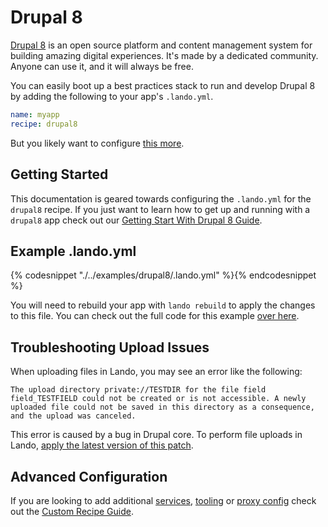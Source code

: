 Drupal 8
========

[Drupal 8](https://www.drupal.org/drupal-8.0) is an open source platform and content management system for building amazing digital experiences. It's made by a dedicated community. Anyone can use it, and it will always be free.

You can easily boot up a best practices stack to run and develop Drupal 8 by adding the following to your app's `.lando.yml`.

```yml
name: myapp
recipe: drupal8
```

But you likely want to configure [this more](#example).

Getting Started
---------------

This documentation is geared towards configuring the `.lando.yml` for the `drupal8` recipe. If you just want to learn how to get up and running with a `drupal8` app check out our [Getting Start With Drupal 8 Guide](./../tutorials/drupal8.md).


Example .lando.yml
------------------

{% codesnippet "./../examples/drupal8/.lando.yml" %}{% endcodesnippet %}

You will need to rebuild your app with `lando rebuild` to apply the changes to this file. You can check out the full code for this example [over here](https://github.com/lando/lando/tree/master/examples/drupal8).

Troubleshooting Upload Issues
-----------------------------

When uploading files in Lando, you may see an error like the following:

```
The upload directory private://TESTDIR for the file field field_TESTFIELD could not be created or is not accessible. A newly uploaded file could not be saved in this directory as a consequence, and the upload was canceled.
```

This error is caused by a bug in Drupal core. To perform file uploads in Lando, [apply the latest version of this patch](https://www.drupal.org/node/944582).

Advanced Configuration
----------------------

If you are looking to add additional [services](./../config/services.md), [tooling](./../config/tooling.md) or [proxy config](./../config/proxy.md) check out the [Custom Recipe Guide](./../tutorials/custom.md).
